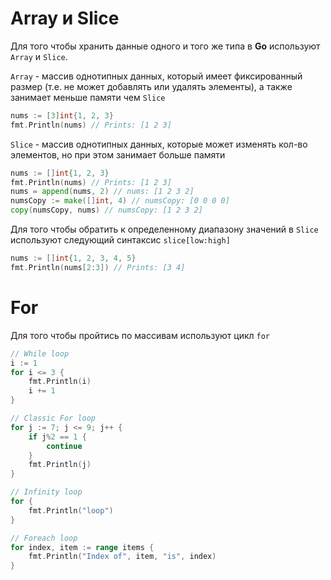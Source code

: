 # Array и Slice

Для того чтобы хранить данные одного и того же типа в **Go** используют `Array` и `Slice`.

`Array` - массив однотипных данных, который имеет фиксированный размер (т.е. не может добавлять или удалять элементы), а также занимает меньше памяти чем `Slice`

```go
nums := [3]int{1, 2, 3}
fmt.Println(nums) // Prints: [1 2 3]
```

`Slice` - массив однотипных данных, которые может изменять кол-во элементов, но при этом занимает больше памяти

```go
nums := []int{1, 2, 3}
fmt.Println(nums) // Prints: [1 2 3]
nums = append(nums, 2) // nums: [1 2 3 2]
numsCopy := make([]int, 4) // numsCopy: [0 0 0 0]
copy(numsCopy, nums) // numsCopy: [1 2 3 2]
```

Для того чтобы обратить к определенному диапазону значений в `Slice` используют следующий синтаксис `slice[low:high]`

```go
nums := []int{1, 2, 3, 4, 5}
fmt.Println(nums[2:3]) // Prints: [3 4]
```

# For

Для того чтобы пройтись по массивам используют цикл `for`

```go
// While loop
i := 1
for i <= 3 {
	fmt.Println(i)
	i += 1
}

// Classic For loop
for j := 7; j <= 9; j++ {
	if j%2 == 1 {
		continue
	}
	fmt.Println(j)
}

// Infinity loop
for {
	fmt.Println("loop")
}

// Foreach loop
for index, item := range items {
	fmt.Println("Index of", item, "is", index)
}
```